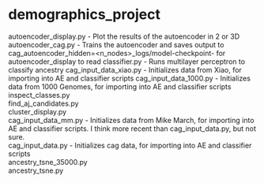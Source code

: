 # demographics_project

autoencoder_display.py - Plot the results of the autoencoder in 2 or 3D 
autoencoder_cag.py - Trains the autoencoder and saves output to cag_autoencoder_hidden=<n_nodes>_logs/model-checkpoint-<epoch> for autoencoder_display to read 
classifier.py - Runs multilayer perceptron to classify ancestry
cag_input_data_xiao.py - Initializes data from Xiao, for importing into AE and classifier scripts
cag_input_data_1000.py - Initializes data from 1000 Genomes, for importing into AE and classifier scripts
inspect_classes.py       
find_aj_candidates.py    
cluster_display.py       
cag_input_data_mm.py - Initializes data from Mike March, for importing into AE and classifier scripts. I think more recent than cag_input_data.py, but not sure.     
cag_input_data.py - Initializes cag data, for importing into AE and classifier scripts        
ancestry_tsne_35000.py   
ancestry_tsne.py         
